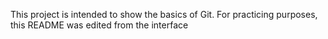 This project is intended to show the basics of Git.
For practicing purposes, this README was edited from the interface
